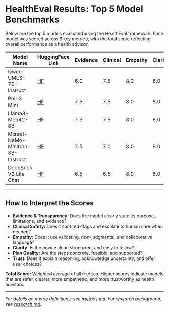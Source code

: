 # HealthEval Results: Top 5 Model Benchmarks

Below are the top 5 models evaluated using the HealthEval framework. Each model was scored across 6 key metrics, with the total score reflecting overall performance as a health advisor.

| Model Name                     | HuggingFace Link                                                                 | Evidence | Clinical | Empathy | Clarity | Plan | Trust | Total |
|--------------------------------|----------------------------------------------------------------------------------|----------|----------|---------|---------|------|-------|-------|
| Qwen-UMLS-7B-Instruct          | [HF](https://huggingface.co/prithivMLmods/Qwen-UMLS-7B-Instruct)                 | 6.0      | 7.5      | 8.0     | 8.0     | 7.0  | 8.25  | 7.445 |
| Phi-3 Mini                     | [HF](https://huggingface.co/microsoft/Phi-3-mini-4k-instruct)                    | 7.5      | 7.5      | 8.0     | 8.0     | 5.0  | 8.25  | 7.435 |
| Llama3-Med42-8B                | [HF](https://huggingface.co/m42-health/Llama3-Med42-8B)                          | 7.5      | 7.5      | 8.0     | 8.0     | 3.5  | 8.0   | 7.180 |
| Mistral-NeMo-Minitron-8B-Instruct | [HF](https://huggingface.co/nvidia/Mistral-NeMo-Minitron-8B-Instruct)            | 7.5      | 7.0      | 8.0     | 8.0     | 4.0  | 8.0   | 7.150 |
| DeepSeek V2 Lite Chat          | [HF](https://huggingface.co/deepseek-ai/DeepSeek-V2-Lite-Chat)                   | 6.5      | 6.5      | 8.0     | 8.0     | 5.5  | 8.25  | 7.125 |

---

## How to Interpret the Scores
- **Evidence & Transparency:** Does the model clearly state its purpose, limitations, and evidence?
- **Clinical Safety:** Does it spot red-flags and escalate to human care when needed?
- **Empathy:** Does it use validating, non-judgmental, and collaborative language?
- **Clarity:** Is the advice clear, structured, and easy to follow?
- **Plan Quality:** Are the steps concrete, feasible, and supported?
- **Trust:** Does it explain reasoning, acknowledge uncertainty, and offer user choices?

**Total Score:** Weighted average of all metrics. Higher scores indicate models that are safer, clearer, more empathetic, and more trustworthy as health advisors.

---

*For details on metric definitions, see [metrics.md](metrics.md). For research background, see [research.md](research.md).*

